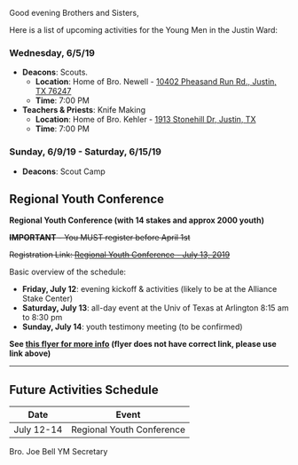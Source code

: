 Good evening Brothers and Sisters,

Here is a list of upcoming activities for the Young Men in the Justin Ward:



### Wednesday, 6/5/19

- **Deacons**: Scouts.
	- **Location**: Home of Bro. Newell - [10402 Pheasand Run Rd., Justin, TX 76247](https://goo.gl/maps/qTW65qAKBHDyWAu66)
	- **Time**: 7:00 PM
- **Teachers & Priests**: Knife Making
	- **Location**: Home of Bro. Kehler - [1913 Stonehill Dr, Justin, TX](https://goo.gl/maps/FZkroyHRFxj)
	- **Time**: 7:00 PM



### Sunday, 6/9/19 - Saturday, 6/15/19
- **Deacons**: Scout Camp



## Regional Youth Conference

**Regional Youth Conference (with 14 stakes and approx 2000 youth)**

~~**IMPORTANT** - You MUST register before April 1st~~

~~Registration Link: [Regional Youth Conference - July 13, 2019](https://www.surveymonkey.com/r/S2QS6KZ)~~

Basic overview of the schedule:
- **Friday, July 12**: evening kickoff & activities (likely to be at the Alliance Stake Center)
- **Saturday, July 13**: all-day event at the Univ of Texas at Arlington 8:15 am to 8:30 pm
- **Sunday, July 14**: youth testimony meeting (to be confirmed)

**See [this flyer for more info](https://drive.google.com/open?id=1c5s7ACAVpQCZyDvkG_qrAqdNhyyhYx6K) (flyer does not have correct link, please use link above)**


---

## Future Activities Schedule

Date | Event
-- | --
July 12-14 | Regional Youth Conference



Bro. Joe Bell
YM Secretary
